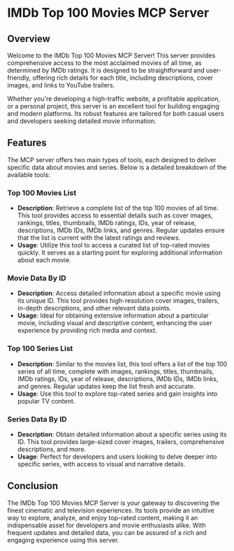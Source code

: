# IMDb Top 100 Movies MCP Server

## Overview

Welcome to the IMDb Top 100 Movies MCP Server! This server provides comprehensive access to the most acclaimed movies of all time, as determined by IMDb ratings. It is designed to be straightforward and user-friendly, offering rich details for each title, including descriptions, cover images, and links to YouTube trailers.

Whether you're developing a high-traffic website, a profitable application, or a personal project, this server is an excellent tool for building engaging and modern platforms. Its robust features are tailored for both casual users and developers seeking detailed movie information.

## Features

The MCP server offers two main types of tools, each designed to deliver specific data about movies and series. Below is a detailed breakdown of the available tools:

### Top 100 Movies List

- **Description**: Retrieve a complete list of the top 100 movies of all time. This tool provides access to essential details such as cover images, rankings, titles, thumbnails, IMDb ratings, IDs, year of release, descriptions, IMDb IDs, IMDb links, and genres. Regular updates ensure that the list is current with the latest ratings and reviews.
- **Usage**: Utilize this tool to access a curated list of top-rated movies quickly. It serves as a starting point for exploring additional information about each movie.

### Movie Data By ID

- **Description**: Access detailed information about a specific movie using its unique ID. This tool provides high-resolution cover images, trailers, in-depth descriptions, and other relevant data points.
- **Usage**: Ideal for obtaining extensive information about a particular movie, including visual and descriptive content, enhancing the user experience by providing rich media and context.

### Top 100 Series List

- **Description**: Similar to the movies list, this tool offers a list of the top 100 series of all time, complete with images, rankings, titles, thumbnails, IMDb ratings, IDs, year of release, descriptions, IMDb IDs, IMDb links, and genres. Regular updates keep the list fresh and accurate.
- **Usage**: Use this tool to explore top-rated series and gain insights into popular TV content.

### Series Data By ID

- **Description**: Obtain detailed information about a specific series using its ID. This tool provides large-sized cover images, trailers, comprehensive descriptions, and more.
- **Usage**: Perfect for developers and users looking to delve deeper into specific series, with access to visual and narrative details.

## Conclusion

The IMDb Top 100 Movies MCP Server is your gateway to discovering the finest cinematic and television experiences. Its tools provide an intuitive way to explore, analyze, and enjoy top-rated content, making it an indispensable asset for developers and movie enthusiasts alike. With frequent updates and detailed data, you can be assured of a rich and engaging experience using this server.